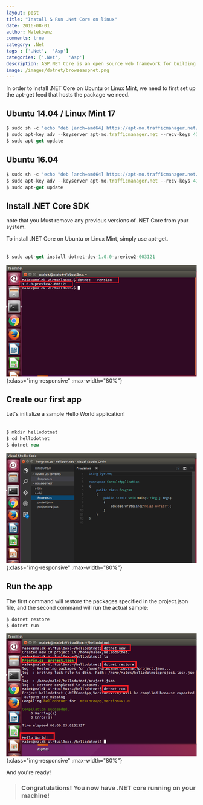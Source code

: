 ```yaml
---
layout: post
title: "Install & Run .Net Core on linux" 
date: 2016-08-01
author: Malekbenz
comments: true
category: .Net
tags : ['.Net',  'Asp']
categories: ['.Net',   'Asp']
description: ASP.NET Core is an open source web framework for building modern web applications that canrun on Windows, Linux and the Mac. It includes the MVC framework,  combines the features of MVC and Web API into a single web programming framework. ASP.NET Core is built on the .NET Core runtime
image: /images/dotnet/browseaspnet.png
---
```


In order to install .NET Core on Ubuntu or Linux Mint, we need to first set up the apt-get feed that hosts the package we need.


## Ubuntu 14.04 / Linux Mint 17

``` Javascript
$ sudo sh -c 'echo "deb [arch=amd64] https://apt-mo.trafficmanager.net/repos/dotnet-release/ trusty main" > /etc/apt/sources.list.d/dotnetdev.list'
$ sudo apt-key adv --keyserver apt-mo.trafficmanager.net --recv-keys 417A0893
$ sudo apt-get update

```
## Ubuntu 16.04

``` Javascript
$ sudo sh -c 'echo "deb [arch=amd64] https://apt-mo.trafficmanager.net/repos/dotnet-release/ xenial main" > /etc/apt/sources.list.d/dotnetdev.list'
$ sudo apt-key adv --keyserver apt-mo.trafficmanager.net --recv-keys 417A0893
$ sudo apt-get update

```

## Install .NET Core SDK
note that you Must remove any previous versions of .NET Core from your system.

To install .NET Core on Ubuntu or Linux Mint, simply use apt-get.

``` Javascript

$ sudo apt-get install dotnet-dev-1.0.0-preview2-003121

```
![CMD](/images/dotnet/version.png){:class="img-responsive" :max-width="80%"}

## Create our first app

Let's initialize a sample Hello World application!

``` Javascript

$ mkdir hellodotnet
$ cd hellodotnet
$ dotnet new

```

![CMD](/images/dotnet/hellodotnet.png){:class="img-responsive" :max-width="80%"}

## Run the app

The first command will restore the packages specified in the project.json file, and the second command will run the actual sample:

```
$ dotnet restore
$ dotnet run
```
![CMD](/images/dotnet/run.png){:class="img-responsive" :max-width="80%"}

And you're ready!



>
> ### Congratulations! You now have .NET core running on your machine!
>